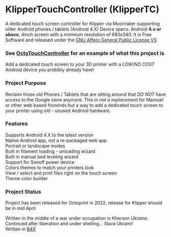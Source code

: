 
# KlipperTouchController (KlipperTC)
A dedicated touch screen controller for Klipper via Moonraker supporting older Android phones / tablets (Android 4.X) 
Device specs: Android **4.x or above**, 4inch screen with a minimum resolution of 680x340. It is Free Software and released under the [GNU Affero General Public License V3](https://www.gnu.org/licenses/agpl-3.0.html).  

### See [OctoTouchController](https://github.com/jakebullet70/OctoTouchController) for an example of what this project is   



Add a dedicated touch screen to your 3D printer with a *LOW/NO COST* Android device you probibly already have!  

### Project Purpose
Reclaim those old Phones / Tablets that are sitting around that *DO NOT* have access to the Google store anymore. 
This in *not a replacement* for Mainsail or other web based fronends but a way to add a dedicated touch screen to your printer using old - unused Android hardware.


### Features
Supports Android 4.X to the latest version  
Native Android app, not a re-packaged web app  
Portrait or landscape modes  
Built in filament loading - unloading wizard  
Built in manual bed leveling wizard  
Support for Sonoff power device  
Colors themes to match your printers look  
View / select and print files right on the touch screen  
Theme color builder  
  

### Project Status
Project has been released for Octoprint in 2022, release for Klipper should be in mid April  

Written in the middle of a war under occupation in Kherson Ukraine. Continued after liberation and under shelling... Slava Ukraini!   
Written in [B4X](https://www.b4x.com/)  

